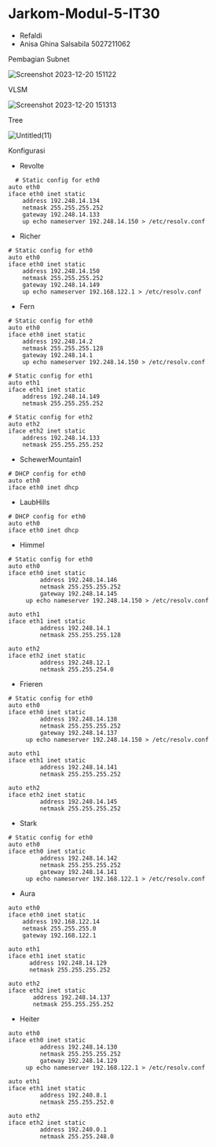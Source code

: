 # Jarkom-Modul-5-IT30
- Refaldi
- Anisa Ghina Salsabila 5027211062

Pembagian Subnet

![Screenshot 2023-12-20 151122](https://github.com/anisaghinasalsabila/Jarkom-Modul-4-IT30-2023/assets/71119774/eb97f226-114f-4fc2-94ea-f73a791342df)

VLSM 

![Screenshot 2023-12-20 151313](https://github.com/anisaghinasalsabila/Jarkom-Modul-4-IT30-2023/assets/71119774/856ebbd5-d47c-4aab-a2c9-25b8c6c1d4d9)

Tree


![Untitled(11)](https://github.com/anisaghinasalsabila/Jarkom-Modul-4-IT30-2023/assets/71119774/7785b777-ba66-4e37-9a81-f8fd4922d006)

Konfigurasi 
- Revolte
```
  # Static config for eth0
auto eth0
iface eth0 inet static
	address 192.248.14.134
	netmask 255.255.255.252
	gateway 192.248.14.133
	up echo nameserver 192.248.14.150 > /etc/resolv.conf
```
- Richer
```
# Static config for eth0
auto eth0
iface eth0 inet static
	address 192.248.14.150
	netmask 255.255.255.252
	gateway 192.248.14.149
	up echo nameserver 192.168.122.1 > /etc/resolv.conf
```
- Fern
```
# Static config for eth0
auto eth0
iface eth0 inet static
	address 192.248.14.2
	netmask 255.255.255.128
	gateway 192.248.14.1
	up echo nameserver 192.248.14.150 > /etc/resolv.conf

# Static config for eth1
auto eth1
iface eth1 inet static
	address 192.248.14.149
	netmask 255.255.255.252

# Static config for eth2
auto eth2
iface eth2 inet static
	address 192.248.14.133
	netmask 255.255.255.252
```
- SchewerMountain1
```
# DHCP config for eth0
auto eth0
iface eth0 inet dhcp
```
- LaubHills
```
# DHCP config for eth0
auto eth0
iface eth0 inet dhcp
```
- Himmel
```
# Static config for eth0
auto eth0
iface eth0 inet static
         address 192.248.14.146
         netmask 255.255.255.252
         gateway 192.248.14.145
	 up echo nameserver 192.248.14.150 > /etc/resolv.conf

auto eth1
iface eth1 inet static
         address 192.248.14.1
         netmask 255.255.255.128

auto eth2
iface eth2 inet static
         address 192.248.12.1
         netmask 255.255.254.0
```
- Frieren
```
# Static config for eth0
auto eth0
iface eth0 inet static
         address 192.248.14.138
         netmask 255.255.255.252
         gateway 192.248.14.137
	 up echo nameserver 192.248.14.150 > /etc/resolv.conf

auto eth1
iface eth1 inet static
         address 192.248.14.141
         netmask 255.255.255.252

auto eth2
iface eth2 inet static
         address 192.248.14.145
         netmask 255.255.255.252
```
- Stark
```
# Static config for eth0
auto eth0
iface eth0 inet static
         address 192.248.14.142
         netmask 255.255.255.252
         gateway 192.248.14.141
	 up echo nameserver 192.168.122.1 > /etc/resolv.conf
```
- Aura
```
auto eth0
iface eth0 inet static
    address 192.168.122.14
    netmask 255.255.255.0
    gateway 192.168.122.1

auto eth1
iface eth1 inet static
      address 192.248.14.129
      netmask 255.255.255.252

auto eth2
iface eth2 inet static
       address 192.248.14.137
       netmask 255.255.255.252

```
- Heiter
```
auto eth0
iface eth0 inet static
         address 192.248.14.130
         netmask 255.255.255.252
         gateway 192.248.14.129
	 up echo nameserver 192.168.122.1 > /etc/resolv.conf

auto eth1
iface eth1 inet static
         address 192.240.8.1
         netmask 255.255.252.0

auto eth2
iface eth2 inet static
         address 192.240.0.1
         netmask 255.255.248.0
```
